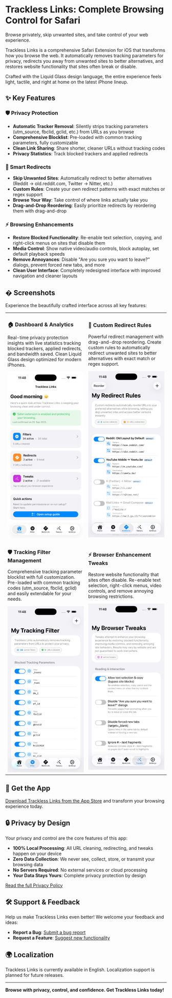 # Trackless Links: Complete Browsing Control for Safari
Browse privately, skip unwanted sites, and take control of your web experience.

Trackless Links is a comprehensive Safari Extension for iOS that transforms how you browse the web. It automatically removes tracking parameters for privacy, redirects you away from unwanted sites to better alternatives, and restores website functionality that sites often break or disable.

Crafted with the Liquid Glass design language, the entire experience feels light, tactile, and right at home on the latest iPhone lineup.

## ✨ Key Features

### 🛡️ Privacy Protection
* **Automatic Tracker Removal**: Silently strips tracking parameters (utm_source, fbclid, gclid, etc.) from URLs as you browse
* **Comprehensive Blocklist**: Pre-loaded with common tracking parameters, fully customizable
* **Clean Link Sharing**: Share shorter, cleaner URLs without tracking codes
* **Privacy Statistics**: Track blocked trackers and applied redirects

### 🔀 Smart Redirects
* **Skip Unwanted Sites**: Automatically redirect to better alternatives (Reddit → old.reddit.com, Twitter → Nitter, etc.)
* **Custom Rules**: Create your own redirect patterns with exact matches or regex support
* **Browse Your Way**: Take control of where links actually take you
* **Drag-and-Drop Reordering**: Easily prioritize redirects by reordering them with drag-and-drop

### ⚡ Browsing Enhancements
* **Restore Blocked Functionality**: Re-enable text selection, copying, and right-click menus on sites that disable them
* **Media Control**: Show native video/audio controls, block autoplay, set default playback speeds
* **Remove Annoyances**: Disable "Are you sure you want to leave?" dialogs, prevent forced new tabs, and more
* **Clean User Interface**: Completely redesigned interface with improved navigation and cleaner layouts

## � Screenshots

Experience the beautifully crafted interface across all key features:

<table>
<tr>
<td width="50%">

### 🏠 Dashboard & Analytics
Real-time privacy protection insights with live statistics tracking blocked trackers, applied redirects, and bandwidth saved. Clean Liquid Glass design optimized for modern iPhones.

<img src="screenshots/trackless-links-ios-safari-extension-dashboard.png" alt="Trackless Links main dashboard showing privacy protection statistics with blocked trackers count, applied redirects, and clean modern interface" width="400"/>

</td>
<td width="50%">

### 🔀 Custom Redirect Rules
Powerful redirect management with drag-and-drop reordering. Create custom rules to automatically redirect unwanted sites to better alternatives with exact match or regex support.

<img src="screenshots/trackless-links-custom-url-redirect-rules.png" alt="Custom URL redirect rules interface showing editable redirect patterns from unwanted sites to preferred alternatives with reordering capability" width="400"/>

</td>
</tr>
<tr>
<td width="50%">

### 🛡️ Tracking Filter Management
Comprehensive tracking parameter blocklist with full customization. Pre-loaded with common tracking codes (utm_source, fbclid, gclid) and easily extendable for your needs.

<img src="screenshots/trackless-links-url-tracking-filter-list.png" alt="URL tracking filter configuration showing comprehensive list of blocked tracking parameters with add/remove functionality and custom pattern support" width="400"/>

</td>
<td width="50%">

### ⚡ Browser Enhancement Tweaks
Restore website functionality that sites often disable. Re-enable text selection, right-click menus, video controls, and remove annoying browsing restrictions.

<img src="screenshots/trackless-links-browser-privacy-tweaks.png" alt="Browser privacy and functionality tweaks panel showing options to restore disabled features like text selection, right-click menus, and media controls" width="400"/>

</td>
</tr>
</table>

## 🚀 Get the App
[Download Trackless Links from the App Store](https://apps.apple.com/us/app/trackless-links-extension/id6749830894?platform=iphone) and transform your browsing experience today.

## 🔒 Privacy by Design
Your privacy and control are the core features of this app:

* **100% Local Processing**: All URL cleaning, redirecting, and tweaks happen on your device
* **Zero Data Collection**: We never see, collect, store, or transmit your browsing data
* **No Servers Required**: No external services or cloud processing
* **Your Data Stays Yours**: Complete privacy protection by design

[Read the full Privacy Policy](https://github.com/aloth/trackless-links/blob/main/privacy_policy.md)

## 🛠️ Support & Feedback
Help us make Trackless Links even better! We welcome your feedback and ideas:

* **Report a Bug**: [Submit a bug report](https://github.com/aloth/trackless-links/issues/new?template=bug-report.md)
* **Request a Feature**: [Suggest new functionality](https://github.com/aloth/trackless-links/issues/new?template=feature_request.md)

## 🌍 Localization
Trackless Links is currently available in English. Localization support is planned for future releases.

---

**Browse with privacy, control, and confidence. Get Trackless Links today!**
